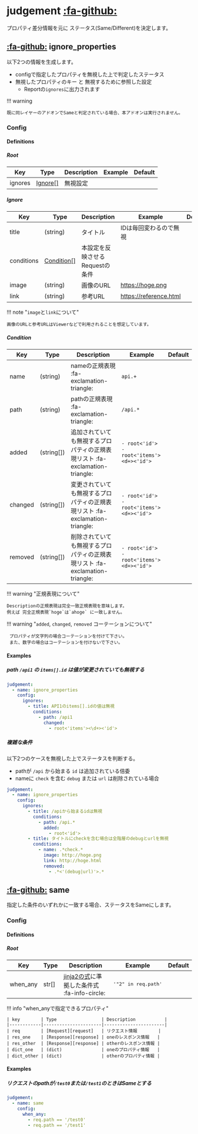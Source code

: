 judgement [:fa-github:][s1]
===========================

[s1]: https://github.com/tadashi-aikawa/jumeaux/tree/master/jumeaux/addons/judgement

プロパティ差分情報を元に ステータス(Same/Different)を決定します。


[:fa-github:][ignore_properties] ignore_properties
--------------------------------------------------

[ignore_properties]: https://github.com/tadashi-aikawa/jumeaux/tree/master/jumeaux/addons/judgement/ignore_properties.py

以下2つの情報を生成します。

* configで指定したプロパティを無視した上で判定したステータス
* 無視したプロパティのキー と 無視するために参照した設定
    * Reportの`ignores`に出力されます

!!! warning

    既に同レイヤーのアドオンでSameと判定されている場合、本アドオンは実行されません。


### Config

#### Definitions

##### Root

|   Key   |        Type         | Description | Example | Default |
| ------- | ------------------- | ----------- | ------- | ------- |
| ignores | [Ignore[]](#ignore) | 無視設定    |         |         |

##### Ignore

|    Key     |           Type            |           Description           |        Example         | Default |
| ---------- | ------------------------- | ------------------------------- | ---------------------- | ------- |
| title      | (string)                  | タイトル                        | IDは毎回変わるので無視 |         |
| conditions | [Condition[]](#condition) | 本設定を反映させるRequestの条件 |                        |         |
| image      | (string)                  | 画像のURL                       | https://hoge.png       |         |
| link       | (string)                  | 参考URL                         | https://reference.html |         |

!!! note "`image`と`link`について"

    画像のURLと参考URLはViewerなどで利用されることを想定しています。

##### Condition

|   Key   |    Type    |                                 Description                                  |                    Example                    | Default |
| ------- | ---------- | ---------------------------------------------------------------------------- | --------------------------------------------- | ------- |
| name    | (string)   | nameの正規表現 :fa-exclamation-triangle:                                     | `api.+`                                       |         |
| path    | (string)   | pathの正規表現 :fa-exclamation-triangle:                                     | `/api.*`                                      |         |
| added   | (string[]) | 追加されていても無視するプロパティの正規表現リスト :fa-exclamation-triangle: | `- root<'id'>`<br>`- root<'items'><d+><'id'>` |         |
| changed | (string[]) | 変更されていても無視するプロパティの正規表現リスト :fa-exclamation-triangle: | `- root<'id'>`<br>`- root<'items'><d+><'id'>` |         |
| removed | (string[]) | 削除されていても無視するプロパティの正規表現リスト :fa-exclamation-triangle: | `- root<'id'>`<br>`- root<'items'><d+><'id'>` |         |

!!! warning "正規表現について"

    Descriptionの正規表現は完全一致正規表現を意味します。
    例えば 完全正規表現`hoge`は`ahoge` に一致しません。

!!! warning "`added`, `changed`, `removed` コーテーションについて"

     プロパティが文字列の場合コーテーションを付けて下さい。
     また、数字の場合はコーテーションを付けないで下さい。


#### Examples

##### path `/api1` の `items[].id` は値が変更されていても無視する

```yml
judgement:
  - name: ignore_properties
    config:
      ignores:
        - title: API1のitems[].idの値は無視
          conditions:
            - path: /api1
              changed:
                - root<'items'><\d+><'id'>
```

##### 複雑な条件

以下2つのケースを無視した上でステータスを判断する。

* pathが ``/api`` から始まる ``id`` は追加されている倍委
* nameに ``check`` を含む ``debug`` または ``url`` は削除されている場合

```yml
judgement:
  - name: ignore_properties
    config:
      ignores:
        - title: /apiから始まるidは無視
          conditions:
            - path: /api.*
              added:
                - root<'id'>
        - title: タイトルにcheckを含む場合は全階層のdebugとurlを無視
          conditions:
            - name: .*check.*
              image: http://hoge.png
              link: http://hoge.html
              removed:
                - .*<'(debug|url)'>.*
```


[:fa-github:][same] same
------------------------

[same]: https://github.com/tadashi-aikawa/jumeaux/tree/master/jumeaux/addons/judgement/same.py

指定した条件のいずれかに一致する場合、ステータスをSameにします。


### Config

#### Definitions

##### Root

| Key      | Type  | Description                                   | Example                      | Default |
|----------|-------|-----------------------------------------------|------------------------------|---------|
| when_any | str[] | [jinja2の式]に準拠した条件式 :fa-info-circle: | <pre>'"2" in req.path'</pre> |         |

[jinja2の式]: http://jinja.pocoo.org/docs/2.10/templates/#expressions

!!! info "when_anyで指定できるプロパティ"

    | key        | Type                 | Description           |
    |------------|----------------------|-----------------------|
    | req        | [Request][request]   | リクエスト情報        |
    | res_one    | [Response][response] | oneのレスポンス情報   |
    | res_other  | [Response][response] | otherのレスポンス情報 |
    | dict_one   | (dict)               | oneのプロパティ情報   |
    | dict_other | (dict)               | otherのプロパティ情報 |


#### Examples

##### リクエストのpathが`/test0`または`/test1`のときはSameとする

```yml
judgement:
  - name: same
    config:
      when_any:
        - req.path == '/test0'
        - req.path == '/test1'
```

[request]: /ja/models/request
[response]: /ja/models/response
